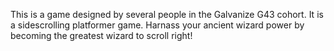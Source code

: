 This is a game designed by several people in the Galvanize G43 cohort. 
It is a sidescrolling platformer game. 
Harnass your ancient wizard power by becoming the greatest wizard to scroll right!
